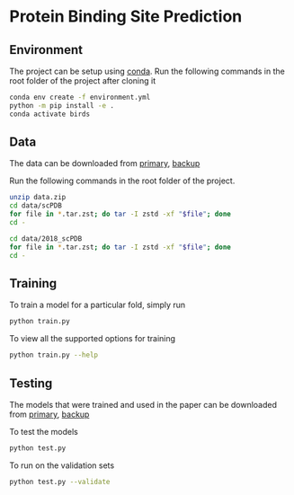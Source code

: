 # Protein Binding Site Prediction

## Environment

The project can be setup using [conda](https://docs.conda.io/en/latest/miniconda.html).
Run the following commands in the root folder of the project after cloning it

```bash
conda env create -f environment.yml
python -m pip install -e .
conda activate birds
```

## Data

The data can be downloaded from [primary](https://iiitaphyd-my.sharepoint.com/:u:/g/personal/ravindrachelur_v_research_iiit_ac_in/EV4k56vFnuxArB81zNIFfzgBU9t15ajDwrfQrBW7RNiT7A?e=m6NRfJ), [backup](https://www.dropbox.com/s/cd9h2qtaphtvx6w/data.zip)

Run the following commands in the root folder of the project.

```bash
unzip data.zip
cd data/scPDB
for file in *.tar.zst; do tar -I zstd -xf "$file"; done
cd -

cd data/2018_scPDB
for file in *.tar.zst; do tar -I zstd -xf "$file"; done
cd -
```

## Training

To train a model for a particular fold, simply run

```bash
python train.py
```

To view all the supported options for training

```bash
python train.py --help
```

## Testing

The models that were trained and used in the paper can be downloaded from [primary](https://iiitaphyd-my.sharepoint.com/:u:/g/personal/ravindrachelur_v_research_iiit_ac_in/EZgET08RIBhFl3ut2YoM4x8BMPr0wz-LYj7IB8IHsZM40w?e=97FU59), [backup](https://www.dropbox.com/s/1sfcam7tsggx4wm/models.tar.zst)

To test the models

```bash
python test.py
```

To run on the validation sets

```bash
python test.py --validate
```
